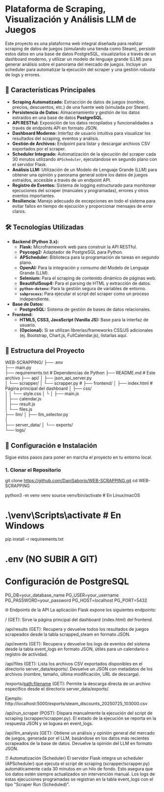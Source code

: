 # Plataforma de Scraping, Visualización y Análisis LLM de Juegos

Este proyecto es una plataforma web integral diseñada para realizar scraping de datos de juegos (simulando una tienda como Steam), persistir estos datos en una base de datos PostgreSQL, visualizarlos a través de un dashboard moderno, y utilizar un modelo de lenguaje grande (LLM) para generar análisis sobre el panorama del mercado de juegos. Incluye un scheduler para automatizar la ejecución del scraper y una gestión robusta de logs y errores.

## 🌟 Características Principales

* **Scraping Automatizado:** Extracción de datos de juegos (nombre, precios, descuentos, etc.) de una fuente web (simulada por Steam).
* **Persistencia de Datos:** Almacenamiento y gestión de los datos extraídos en una base de datos **PostgreSQL**.
* **API RESTful:** Exposición de los datos recopilados y funcionalidades a través de endpoints API en formato JSON.
* **Dashboard Moderno:** Interfaz de usuario intuitiva para visualizar los resultados del scraping, eventos y análisis.
* **Gestión de Archivos:** Endpoint para listar y descargar archivos CSV exportados por el scraper.
* **Scheduler Integrado:** Automatización de la ejecución del scraper cada 30 minutos utilizando `APScheduler`, ejecutándose en segundo plano con el servidor Flask.
* **Análisis LLM:** Utilización de un Modelo de Lenguaje Grande (LLM) para obtener una opinión y panorama general sobre los datos de juegos extraídos, accesible a través de un endpoint API.
* **Registro de Eventos:** Sistema de logging estructurado para monitorear ejecuciones del scraper (manuales y programadas), errores y otros eventos importantes.
* **Resiliencia:** Manejo adecuado de excepciones en todo el sistema para evitar fallos en tiempo de ejecución y proporcionar mensajes de error claros.

## 🛠️ Tecnologías Utilizadas

* **Backend (Python 3.x):**
    * **Flask:** Microframework web para construir la API RESTful.
    * **Psycopg2:** Adaptador de PostgreSQL para Python.
    * **APScheduler:** Biblioteca para la programación de tareas en segundo plano.
    * **OpenAI:** Para la integración y consumo del Modelo de Lenguaje Grande (LLM).
    * **Selenium:** Para el scraping de contenido dinámico de páginas web.
    * **BeautifulSoup4:** Para el parsing de HTML y extracción de datos.
    * **`python-dotenv`:** Para la gestión segura de variables de entorno.
    * **`subprocess`:** Para ejecutar el script del scraper como un proceso independiente.
* **Base de Datos:**
    * **PostgreSQL:** Sistema de gestión de bases de datos relacionales.
* **Frontend:**
    * **HTML5, CSS3, JavaScript (Vanilla JS):** Base para la interfaz de usuario.
    * **(Opcional):** Si se utilizan librerías/frameworks CSS/JS adicionales (ej. Bootstrap, Chart.js, FullCalendar.js), listarlas aquí.

## 📁 Estructura del Proyecto

WEB-SCRAPPING/
├── .env                               
├── main.py                     
├── requirements.txt            # Dependencias de Python
├── README.md                   # Este archivo
├── api/
│   ├── json_api_server.py      
│   └── scrapper/
│       └── scrapper.py         #
├── frontend/
│   ├── index.html              # Página principal del dashboard
│   ├── css/                  
│   │   └── style.css
│   └
│   ├── main.js             
│   ├── calendar.js         
│   ├── result.js          
│   └── files.js            
├── llm/
│   ├── llm_selector.py         
│               
├── server_data/
│   └── exports/                
└── logs/                       

## 🚀 Configuración e Instalación

Sigue estos pasos para poner en marcha el proyecto en tu entorno local.

### 1. Clonar el Repositorio


git clone https://github.com/DaniSaborio/WEB-SCRAPPING.git
cd WEB-SCRAPPING

python3 -m venv venv
source venv/bin/activate  # En Linux/macOS
# .\venv\Scripts\activate # En Windows

pip install -r requirements.txt


# .env (NO SUBIR A GIT)

# Configuración de PostgreSQL
PG_DB=your_database_name
PG_USER=your_username
PG_PASSWORD=your_password
PG_HOST=localhost
PG_PORT=5432


🌐 Endpoints de la API
La aplicación Flask expone los siguientes endpoints:

/ (GET): Sirve la página principal del dashboard (index.html) del frontend.

/api/results (GET): Recupera y devuelve todos los resultados de juegos scrapeados desde la tabla scrapped_steam en formato JSON.

/api/events (GET): Recupera y devuelve los logs de eventos del sistema desde la tabla event_logs en formato JSON, útiles para un calendario o registro de actividad.

/api/files (GET): Lista los archivos CSV exportados disponibles en el directorio server_data/exports/. Devuelve un JSON con metadatos de los archivos (nombre, tamaño, última modificación, URL de descarga).

/exports/<path:filename> (GET): Permite la descarga directa de un archivo específico desde el directorio server_data/exports/.

Ejemplo: http://localhost:5000/exports/steam_discounts_20250725_103000.csv

/api/run_scraper (POST): Dispara manualmente la ejecución del script de scraping (scrapper/scrapper.py). El estado de la ejecución se reporta en la respuesta JSON y se loguea en event_logs.

/api/llm_analysis (GET): Obtiene un análisis y opinión general del mercado de juegos, generada por el LLM, basándose en los datos más recientes scrapeados de la base de datos. Devuelve la opinión del LLM en formato JSON.

⏰ Automatización (Scheduler)
El servidor Flask integra un scheduler (APScheduler) que ejecuta el script de scraping (scrapper/scrapper.py) automáticamente cada 30 minutos en un hilo de fondo. Esto asegura que los datos estén siempre actualizados sin intervención manual. Los logs de estas ejecuciones programadas se registran en la tabla event_logs con el tipo "Scraper Run (Scheduled)".